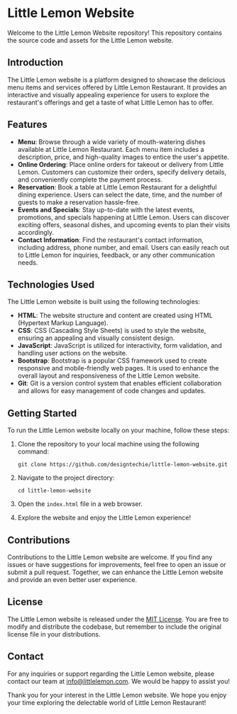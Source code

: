 # Little Lemon Website

Welcome to the Little Lemon Website repository! This repository contains the source code and assets for the Little Lemon website.

## Introduction

The Little Lemon website is a platform designed to showcase the delicious menu items and services offered by Little Lemon Restaurant. It provides an interactive and visually appealing experience for users to explore the restaurant's offerings and get a taste of what Little Lemon has to offer.

## Features

- **Menu**: Browse through a wide variety of mouth-watering dishes available at Little Lemon Restaurant. Each menu item includes a description, price, and high-quality images to entice the user's appetite.
- **Online Ordering**: Place online orders for takeout or delivery from Little Lemon. Customers can customize their orders, specify delivery details, and conveniently complete the payment process.
- **Reservation**: Book a table at Little Lemon Restaurant for a delightful dining experience. Users can select the date, time, and the number of guests to make a reservation hassle-free.
- **Events and Specials**: Stay up-to-date with the latest events, promotions, and specials happening at Little Lemon. Users can discover exciting offers, seasonal dishes, and upcoming events to plan their visits accordingly.
- **Contact Information**: Find the restaurant's contact information, including address, phone number, and email. Users can easily reach out to Little Lemon for inquiries, feedback, or any other communication needs.

## Technologies Used

The Little Lemon website is built using the following technologies:

- **HTML**: The website structure and content are created using HTML (Hypertext Markup Language).
- **CSS**: CSS (Cascading Style Sheets) is used to style the website, ensuring an appealing and visually consistent design.
- **JavaScript**: JavaScript is utilized for interactivity, form validation, and handling user actions on the website.
- **Bootstrap**: Bootstrap is a popular CSS framework used to create responsive and mobile-friendly web pages. It is used to enhance the overall layout and responsiveness of the Little Lemon website.
- **Git**: Git is a version control system that enables efficient collaboration and allows for easy management of code changes and updates.

## Getting Started

To run the Little Lemon website locally on your machine, follow these steps:

1. Clone the repository to your local machine using the following command:
   ```
   git clone https://github.com/designtechie/little-lemon-website.git
   ```

2. Navigate to the project directory:
   ```
   cd little-lemon-website
   ```

3. Open the `index.html` file in a web browser.

4. Explore the website and enjoy the Little Lemon experience!

## Contributions

Contributions to the Little Lemon website are welcome. If you find any issues or have suggestions for improvements, feel free to open an issue or submit a pull request. Together, we can enhance the Little Lemon website and provide an even better user experience.

## License

The Little Lemon website is released under the [MIT License](LICENSE). You are free to modify and distribute the codebase, but remember to include the original license file in your distributions.

## Contact

For any inquiries or support regarding the Little Lemon website, please contact our team at info@littlelemon.com. We would be happy to assist you!

Thank you for your interest in the Little Lemon website. We hope you enjoy your time exploring the delectable world of Little Lemon Restaurant!

